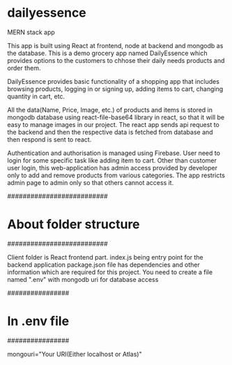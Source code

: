 # dailyessence
MERN stack app

This app is built using React at frontend, node at backend and mongodb as the database.
This is a demo grocery app named DailyEssence which provides options to the customers to chhose their daily needs products and order them.

DailyEssence provides basic functionality of a shopping app that includes browsing products, logging in or signing up, adding items to cart, changing quantity in cart, etc.

All the data(Name, Price, Image, etc.) of products and items is stored in mongodb database using react-file-base64 library in react, so that it will be easy to manage images in our project. 
The react app sends api request to the backend and then the respective data is fetched from database and then respond is sent to react.

Authentication and authorisation is managed using Firebase. 
User need to login for some specific task like adding item to cart.
Other than customer user login, this web-application has admin access provided by developer only to add and remove products from various categories.
The app restricts admin page to admin only so that others cannot access it. 

##########################
# About folder structure #
##########################

Client folder is React frontend part.
index.js being entry point for the backend application
package.json file has dependencies and other information which are required for this project.
You need to create a file named ".env" with mongodb uri for database access

################
# In .env file #
################

mongouri="Your URI(Either localhost or Atlas)"
